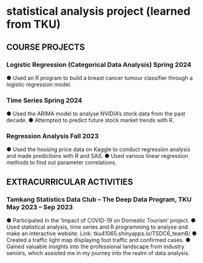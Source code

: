  # statistical analysis project (learned from TKU)
## COURSE PROJECTS
### Logistic Regression (Categorical Data Analysis)                                                         Spring 2024
●	Used an R program to build a breast cancer tumour classifier through a logistic regression model.

### Time Series                                                                                              Spring 2024
●	Used the ARIMA model to analyse NVIDIA’s stock data from the past decade.
●	Attempted to predict future stock market trends with R.

### Regression Analysis                                                                                            Fall 2023
●	Used the housing price data on Kaggle to conduct regression analysis and made predictions with R and SAS.
●	Used various linear regression methods to find out parameter correlations.

## EXTRACURRICULAR ACTIVITIES
### Tamkang Statistics Data Club – The Deep Data Program, TKU                                             May 2023 – Sep 2023
●	Participated in the ‘Impact of COVID-19 on Domestic Tourism’ project.
●	Used statistical analysis, time series and R programming to analyse and make an interactive website. Link: tku41065.shinyapps.io/TSDC6_teamB/
●	Created a traffic light map displaying foot traffic and confirmed cases.
●	Gained valuable insights into the professional landscape from industry seniors, which assisted me in my journey into the realm of data analysis.
